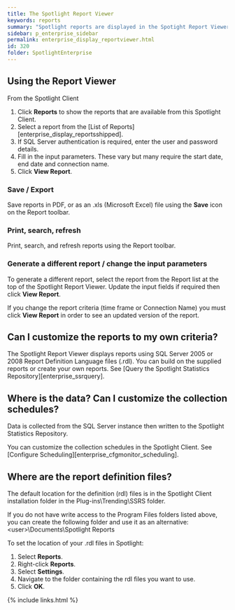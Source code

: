 ```yaml
---
title: The Spotlight Report Viewer
keywords: reports
summary: "Spotlight reports are displayed in the Spotight Report Viewer."
sidebar: p_enterprise_sidebar
permalink: enterprise_display_reportviewer.html
id: 320
folder: SpotlightEnterprise
---
```


## Using the Report Viewer
From the Spotlight Client

1. Click **Reports** to show the reports that are available from this Spotlight Client.
2. Select a report from the [List of Reports][enterprise_display_reportsshipped].
3. If SQL Server authentication is required, enter the user and password details.
4. Fill in the input parameters. These vary but many require the start date, end date and connection name.
5. Click **View Report**.

### Save / Export
Save reports in PDF, or as an .xls (Microsoft Excel) file using the **Save** icon on the Report toolbar.

### Print, search, refresh
Print, search, and refresh reports using the Report toolbar.

### Generate a different report / change the input parameters
To generate a different report, select the report from the Report list at the top of the Spotlight Report Viewer. Update the input fields if required then click **View Report**.

If you change the report criteria (time frame or Connection Name) you must click **View Report** in order to see an updated version of the report.



## Can I customize the reports to my own criteria?
The Spotlight Report Viewer displays reports using SQL Server 2005 or 2008 Report Definition Language files (.rdl). You can build on the supplied reports or create your own reports. See [Query the Spotlight Statistics Repository][enterprise_ssrquery].

## Where is the data? Can I customize the collection schedules?
Data is collected from the SQL Server instance then written to the Spotlight Statistics Repository.

You can customize the collection schedules in the Spotlight Client. See [Configure Scheduling][enterprise_cfgmonitor_scheduling].

## Where are the report definition files?
The default location for the definition (rdl) files is in the Spotlight Client installation folder in the Plug-ins\Trending\SSRS folder.

If you do not have write access to the Program Files folders listed above, you can create the following folder and use it as an alternative: \<user\>\Documents\Spotlight Reports

To set the location of your .rdl files in Spotlight:

1. Select **Reports**.
2. Right-click **Reports**.
3. Select **Settings**.
4. Navigate to the folder containing the rdl files you want to use.
5. Click **OK**.


{% include links.html %}
